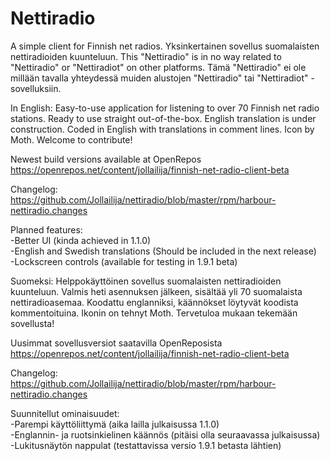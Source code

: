 # Nettiradio
A simple client for Finnish net radios. Yksinkertainen sovellus suomalaisten nettiradioiden kuunteluun.
This "Nettiradio" is in no way related to "Nettiradio" or "Nettiradiot" on other platforms. Tämä "Nettiradio" ei ole millään tavalla yhteydessä muiden alustojen "Nettiradio" tai "Nettiradiot" -sovelluksiin.

In English:
Easy-to-use application for listening to over 70 Finnish net radio stations. Ready to use straight out-of-the-box. English translation is under construction. Coded in English with translations in comment lines. Icon by Moth. Welcome to contribute!

Newest build versions available at OpenRepos
https://openrepos.net/content/jollailija/finnish-net-radio-client-beta

Changelog:  
https://github.com/Jollailija/nettiradio/blob/master/rpm/harbour-nettiradio.changes

Planned features:  
-Better UI (kinda achieved in 1.1.0)    
-English and Swedish translations (Should be included in the next release)  
-Lockscreen controls (available for testing in 1.9.1 beta)

Suomeksi:
Helppokäyttöinen sovellus suomalaisten nettiradioiden kuunteluun. Valmis heti asennuksen jälkeen, sisältää yli 70 suomalaista nettiradioasemaa. Koodattu englanniksi, käännökset löytyvät koodista kommentoituina. Ikonin on tehnyt Moth. Tervetuloa mukaan tekemään sovellusta!

Uusimmat sovellusversiot saatavilla OpenReposista
https://openrepos.net/content/jollailija/finnish-net-radio-client-beta  

Changelog:  
https://github.com/Jollailija/nettiradio/blob/master/rpm/harbour-nettiradio.changes
  
Suunnitellut ominaisuudet:  
-Parempi käyttöliittymä (aika lailla julkaisussa 1.1.0)  
-Englannin- ja ruotsinkielinen käännös (pitäisi olla seuraavassa julkaisussa)  
-Lukitusnäytön nappulat (testattavissa versio 1.9.1 betasta lähtien)

